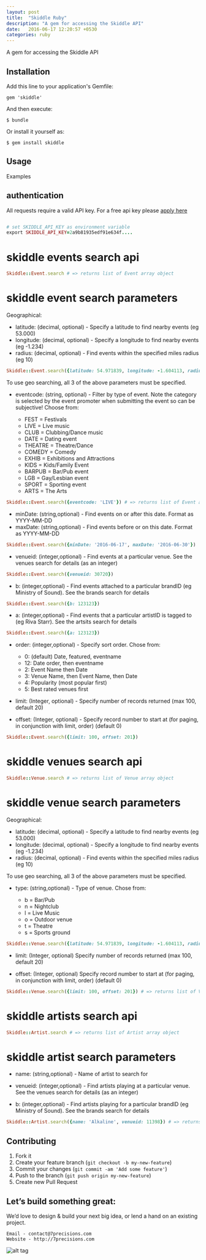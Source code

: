```yaml
---
layout: post
title:  "Skiddle Ruby"
description: "A gem for accessing the Skiddle API"
date:   2016-06-17 12:20:57 +0530
categories: ruby
---
```

A gem for accessing the Skiddle API

## Installation

Add this line to your application's Gemfile:

    gem 'skiddle'

And then execute:

    $ bundle

Or install it yourself as:

    $ gem install skiddle

## Usage

Examples


## authentication

All requests require a valid API key. For a free api key please <a href='http://www.skiddle.com/api/join.php' data-target='self'>apply here</a>

```ruby

# set SKIDDLE_API_KEY as environment variable
export SKIDDLE_API_KEY=2a9b81935edf91e634f....

```

# skiddle events search api

```ruby
Skiddle::Event.search # => returns list of Event array object
```

# skiddle event search parameters

Geographical:

* latitude: (decimal, optional) - Specify a latitude to find nearby events (eg 53.000)
* longitude: (decimal, optional) - Specify a longitude to find nearby events (eg -1.234)
* radius: (decimal, optional) - Find events within the specified miles radius (eg 10)

```ruby
Skiddle::Event.search({latitude: 54.971839, longitude: -1.604113, radius: 2000}) # => returns list of Event array object
```

To use geo searching, all 3 of the above parameters must be specified.

* eventcode: (string, optional) - Filter by type of event. Note the category is selected by the event promoter when submitting the event so can be subjective! Choose from:

	- FEST = Festivals
	- LIVE = Live music
	- CLUB = Clubbing/Dance music
	- DATE = Dating event
	- THEATRE = Theatre/Dance
	- COMEDY = Comedy
	- EXHIB = Exhibitions and Attractions
	- KIDS = Kids/Family Event
	- BARPUB = Bar/Pub event
	- LGB = Gay/Lesbian event
	- SPORT = Sporting event
	- ARTS = The Arts

```ruby
Skiddle::Event.search({eventcode: 'LIVE'}) # => returns list of Event array object
```

* minDate: (string,optional) - Find events on or after this date. Format as YYYY-MM-DD
* maxDate: (string,optional) - Find events before or on this date. Format as YYYY-MM-DD

```ruby
Skiddle::Event.search({minDate: '2016-06-17', maxDate: '2016-06-30'})
```

* venueid: (integer,optional) - Find events at a particular venue. See the venues search for details (as an integer)

```ruby
Skiddle::Event.search({venueid: 30720})
```

* b: (integer,optional) - Find events attached to a particular brandID (eg Ministry of Sound). See the brands search for details

```ruby
Skiddle::Event.search({b: 123123})
```
* a: (integer,optional) - Find events that a particular artistID is tagged to (eg Riva Starr). See the artsits search for details

```ruby
Skiddle::Event.search({a: 123123})
```

* order: (integer,optional) - Specify sort order. Chose from:

	- 0: (default) Date, featured, eventname
	- 12: Date order, then eventname
	- 2: Event Name then Date
	- 3: Venue Name, then Event Name, then Date
	- 4: Popularity (most popular first)
	- 5: Best rated venues first

* limit: (Integer, optional) - Specify number of records returned (max 100, default 20)

* offset: (Integer, optional) - Specify record number to start at (for paging, in conjunction with limit, order) (default 0)

```ruby
Skiddle::Event.search({limit: 100, offset: 201})
```

# skiddle venues search api

```ruby
Skiddle::Venue.search # => returns list of Venue array object
```

# skiddle venue search parameters

Geographical:

* latitude: (decimal, optional) - Specify a latitude to find nearby events (eg 53.000)
* longitude: (decimal, optional) - Specify a longitude to find nearby events (eg -1.234)
* radius: (decimal, optional) - Find events within the specified miles radius (eg 10)

To use geo searching, all 3 of the above parameters must be specified.

* type: (string,optional) - Type of venue. Chose from:

	- b = Bar/Pub
	- n = Nightclub
	- l = Live Music
	- o = Outdoor venue
	- t = Theatre
	- s = Sports ground

```ruby
Skiddle::Venue.search({latitude: 54.971839, longitude: -1.604113, radius: 2000, type: 'b'}) # => returns list of Venue array object
```

* limit: (Integer, optional) Specify number of records returned (max 100, default 20)

* offset: (Integer, optional) Specify record number to start at (for paging, in conjunction with limit, order) (default 0)

```ruby
Skiddle::Venue.search({limit: 100, offset: 201}) # => returns list of Venue array object
```

# skiddle artists search api

```ruby
Skiddle::Artist.search # => returns list of Artist array object
```

# skiddle artist search parameters

* name: (string,optional) - Name of artist to search for

* venueid: (integer,optional) - Find artists playing at a particular venue. See the venues search for details (as an integer)

* b: (integer,optional) - Find artists playing for a particular brandID (eg Ministry of Sound). See the brands search for details

```ruby
Skiddle::Artist.search({name: 'Alkaline', venueid: 11398}) # => returns list of Artist array object
```

## Contributing

1. Fork it
2. Create your feature branch (`git checkout -b my-new-feature`)
3. Commit your changes (`git commit -am 'Add some feature'`)
4. Push to the branch (`git push origin my-new-feature`)
5. Create new Pull Request

## Let’s build something great:

We’d love to design & build your next big idea, or lend a hand on an existing project.

	Email - contact@7precisions.com
	Website - http://7precisions.com
	
![alt tag](https://www.google.com/a/cpanel/7precisions.com/images/logo.gif?alpha=1&service=google_default)